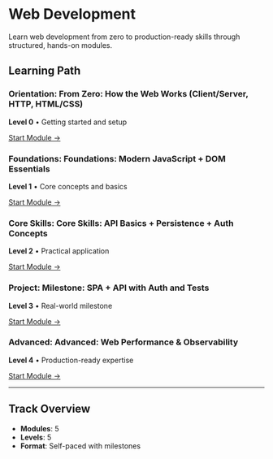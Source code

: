 # Web Development

Learn web development from zero to production-ready skills through structured, hands-on modules.

## Learning Path

### Orientation: From Zero: How the Web Works (Client/Server, HTTP, HTML/CSS)

**Level 0** • Getting started and setup

[Start Module →](../01-web-development/web-00-orientation.md)

### Foundations: Foundations: Modern JavaScript + DOM Essentials

**Level 1** • Core concepts and basics

[Start Module →](../01-web-development/web-01-foundations-js.md)

### Core Skills: Core Skills: API Basics + Persistence + Auth Concepts

**Level 2** • Practical application

[Start Module →](../01-web-development/web-02-core-fullstack.md)

### Project: Milestone: SPA + API with Auth and Tests

**Level 3** • Real-world milestone

[Start Module →](../01-web-development/web-03-project-spa-api.md)

### Advanced: Advanced: Web Performance & Observability

**Level 4** • Production-ready expertise

[Start Module →](../01-web-development/web-04-advanced.md)

---

## Track Overview

- **Modules**: 5
- **Levels**: 5
- **Format**: Self-paced with milestones
